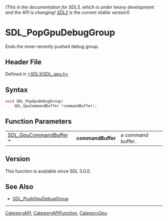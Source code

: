 ###### (This is the documentation for SDL3, which is under heavy development and the API is changing! [SDL2](https://wiki.libsdl.org/SDL2/) is the current stable version!)
# SDL_PopGpuDebugGroup

Ends the most-recently pushed debug group.

## Header File

Defined in [<SDL3/SDL_gpu.h>](https://github.com/libsdl-org/SDL/blob/main/include/SDL3/SDL_gpu.h)

## Syntax

```c
void SDL_PopGpuDebugGroup(
    SDL_GpuCommandBuffer *commandBuffer);
```

## Function Parameters

|                                                |                   |                   |
| ---------------------------------------------- | ----------------- | ----------------- |
| [SDL_GpuCommandBuffer](SDL_GpuCommandBuffer) * | **commandBuffer** | a command buffer. |

## Version

This function is available since SDL 3.0.0.

## See Also

- [SDL_PushGpuDebugGroup](SDL_PushGpuDebugGroup)

----
[CategoryAPI](CategoryAPI), [CategoryAPIFunction](CategoryAPIFunction), [CategoryGpu](CategoryGpu)

